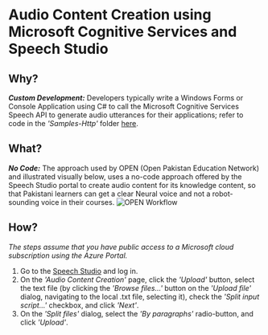 # Audio Content Creation using Microsoft Cognitive Services and Speech Studio
## Why?
_**Custom Development:**_ Developers typically write a Windows Forms or Console Application using C# to call the Microsoft Cognitive Services Speech API to generate audio utterances for their applications; refer to code in the _'Samples-Http'_ folder [here](https://github.com/Microsoft/Cognitive-Speech-TTS).
## What?
_**No Code:**_ The approach used by OPEN (Open Pakistan Education Network) and illustrated visually below, uses a no-code approach offered by the Speech Studio portal to create audio content for its knowledge content, so that Pakistani learners can get a clear Neural voice and not a robot-sounding voice in their courses.
![OPEN Workflow](images/OPEN-Workflow.png)
## How?
*The steps assume that you have public access to a Microsoft cloud subscription using the Azure Portal.*
1. Go to the [Speech Studio](http://speech.microsoft.com) and log in.
1. On the _'Audio Content Creation'_ page, click the _'Upload'_ button, select the text file (by clicking the _'Browse files...'_ button on the _'Upload file'_ dialog, navigating to the local .txt file, selecting it), check the _'Split input script...'_ checkbox, and click _'Next'_.
1. On the _'Split files'_ dialog, select the _'By paragraphs'_ radio-button, and click _'Upload'_.
